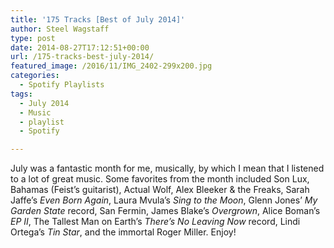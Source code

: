 ```yaml
---
title: '175 Tracks [Best of July 2014]'
author: Steel Wagstaff
type: post
date: 2014-08-27T17:12:51+00:00
url: /175-tracks-best-july-2014/
featured_image: /2016/11/IMG_2402-299x200.jpg
categories:
  - Spotify Playlists
tags:
  - July 2014
  - Music
  - playlist
  - Spotify

---
```

July was a fantastic month for me, musically, by which I mean that I listened to a lot of great music. Some favorites from the month included Son Lux, Bahamas (Feist&#8217;s guitarist), Actual Wolf, Alex Bleeker & the Freaks, Sarah Jaffe&#8217;s _Even Born Again_, Laura Mvula&#8217;s _Sing to the Moon_, Glenn Jones&#8217; _My Garden State_ record, San Fermin, James Blake&#8217;s _Overgrown_, Alice Boman&#8217;s _EP II_, The Tallest Man on Earth&#8217;s _There&#8217;s No Leaving Now_ record, Lindi Ortega&#8217;s _Tin Star_, and the immortal Roger Miller. Enjoy!